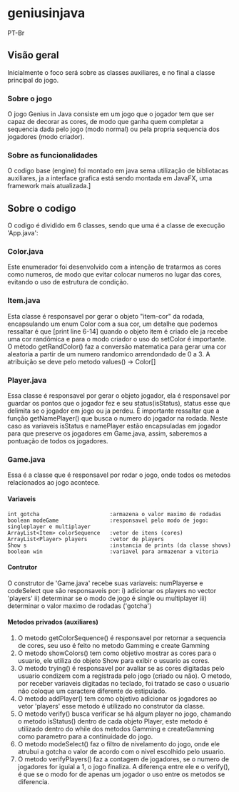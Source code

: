 # geniusinjava
PT-Br

## Visão geral
Inicialmente o foco será sobre as classes auxiliares, e no final a classe principal do jogo.

### Sobre o jogo
O jogo Genius in Java consiste em um jogo que o jogador tem que ser capaz de decorar as cores, de modo que ganha quem completar a sequencia dada pelo jogo (modo normal) ou pela propria sequencia dos jogadores (modo criador).

### Sobre as funcionalidades
O codigo base (engine) foi montado em java sema utilização de bibliotacas auxiliares, ja a interface grafica está sendo montada em JavaFX, uma framework mais atualizada.]

## Sobre o codigo
O codigo é dividido em 6 classes, sendo que uma é a classe de execução 'App.java':

### Color.java
Este enumerador foi desenvolvido com a intenção de tratarmos as cores como numeros, de modo que evitar colocar numeros no lugar das cores, evitando o uso de estrutura de condição.

### Item.java
Esta classe é responsavel por gerar o objeto "item-cor" da rodada, encapsulando um enum Color com a sua cor, um detalhe que podemos ressaltar é que 
[print line 6-14] 
quando o objeto item é criado ele ja recebe uma cor randômica e para o modo criador o uso do setColor é importante.
O método getRandColor() faz a conversão matematica para gerar uma cor aleatoria a partir de um numero randomico arrendondado de 0 a 3. A atribuição se deve pelo metodo values() -> Color[]

### Player.java
Essa classe é responsavel por gerar o objeto jogador, ela é responsavel por guardar os pontos que o jogador fez e seu status(isStatus), status esse que delimita se o jogador em jogo ou ja perdeu. É importante ressaltar que a função getNamePlayer() que busca o numero do jogador na rodada.
Neste caso as variaveis isStatus e namePlayer estão encapsuladas em jogador para que preserve os jogadores em Game.java, assim, saberemos a pontuação de todos os jogadores.

### Game.java
Essa é a classe que é responsavel por rodar o jogo, onde todos os metodos relacionados ao jogo acontece.
#### Variaveis
    int gotcha                      :armazena o valor maximo de rodadas
    boolean modeGame                :responsavel pelo modo de jogo: singleplayer e multiplayer
    ArrayList<Item> colorSequence   :vetor de itens (cores)
    ArrayList<Player> players       :vetor de players
    Show s                          :instancia de prints (da classe shows)           
    boolean win                     :variavel para armazenar a vitoria
#### Contrutor
O construtor de 'Game.java' recebe suas variaveis: numPlayerse e codeSelect que são responsaveis por:
    i) adicionar os players no vector 'players'
    ii) determinar se o modo de jogo é single ou multiplayer
    iii) determinar o valor maximo de rodadas ('gotcha')

#### Metodos privados (auxiliares)
1. O metodo getColorSequence() é responsavel por retornar a sequencia de cores, seu uso é feito no metodo Gamming e create Gamming
2. O metodo showColors() tem como objetivo mostrar as cores para o usuario, ele utiliza do objeto Show para exibir o usuario as cores.
3. O metodo trying() é responsavel por avaliar se as cores digitadas pelo usuario condizem com a registrada pelo jogo (criado ou não). O metodo, por receber variaveis digitadas no teclado, foi tratado se caso o usuario não coloque um caractere diferente do estipulado.
4. O metodo addPlayer() tem como objetivo adicionar os jogadores ao vetor 'players' esse metodo é utilizado no construtor da classe.
5. O metodo verify() busca verificar se há algum player no jogo, chamando o metodo isStatus() dentro de cada objeto Player, este metodo é utilizado dentro do while dos metodos Gamming e createGamming como parametro para a continuidade do jogo.
6. O metodo modeSelect() faz o filtro de nivelamento do jogo, onde ele atrubui a gotcha o valor de acordo com o nivel escolhido pelo usuario.
7. O metodo verifyPlayers() faz a contagem de jogadores, se o numero de jogadores for iguial a 1, o jogo finaliza. A diferença entre ele e o verify(), é que se o modo for de apenas um jogador o uso entre os metodos se diferencia.

